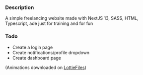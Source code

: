 ### Description

A simple freelancing website made with NextJS 13, SASS, HTML, Typescript, ade just for training and for fun

### Todo

- Create a login page
- Create notifications/profile dropdown
- Create dashboard page

(Animations downloaded on [LottieFiles](https://lottiefiles.com/))
